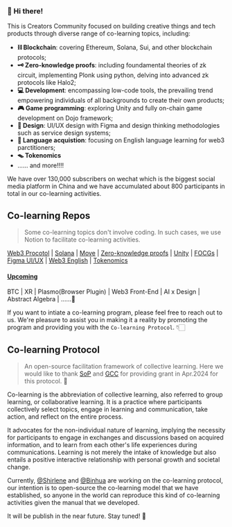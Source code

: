 ### 🥳 Hi there!

This is Creators Community focused on building creative things and tech products through diverse range of co-learning topics, including:

- **⛓ Blockchain**: covering Ethereum, Solana, Sui, and other blockchain protocols;
- **🗝 Zero-knowledge proofs**: including foundamental theories of zk circuit, implementing Plonk using python, delving into advanced zk protocols like Halo2;
- **💻 Development**: encompassing low-code tools, the prevailing trend empowering individuals of all backgrounds to create their own products;
- **🎮 Game programming**: exploring Unity and fully on-chain game development on Dojo framework;
- **🎨 Design**: UI/UX design with Figma and design thinking methodologies such as service design systems;
- **💬 Language acquistion**: focusing on English language learning for web3 parctitioners;
- **🪤 Tokenomics**
- ...... and more!!!!


We have over 130,000 subscribers on wechat which is the biggest social media platform in China and we have accumulated about 800 participants in total in our co-learning activities.



## Co-learning Repos
> Some co-learning topics don't involve coding. In such cases, we use Notion to facilitate co-learning activities. 

[Web3 Procotol](https://github.com/CreatorsDAO/web3-protocol-co-learn) | [Solana](https://github.com/CreatorsDAO/solana-co-learn) | [Move](https://github.com/CreatorsDAO/move-co-learn) | [Zero-knowledge proofs](https://learn.z2o-k7e.world/) | [Unity](https://706community.notion.site/Unity-894502bf520540a1a5baeafcfbe4a6d6) | [FOCGs](https://706community.notion.site/On-Chain-Gaming-1-6844e99b9a3c4bebbe74787dde87713b) | [Figma UI/UX](https://706community.notion.site/Figma-1-6ada04ba93234b90b05e0df1eddbca02?pvs=25) |  [Web3 English](https://706community.notion.site/Web3-2-f1aa5c73ac9446d0a17ff000158a4837) | [Tokenomics](https://706community.notion.site/Tokenomics-059b04e151e847729fcd3c5ae05b72a0)

#### [Upcoming](https://www.notion.so/706community/Creators-3ee453c764a04f81a872c4bc160fb7d5?pvs=4#492a04d5779d4ce8b7e227009f75d08b)

BTC | XR | Plasmo(Browser Plugin) | Web3 Front-End | AI x Design | Abstract Algebra | ......🤔


If you want to intiate a co-learning program, please feel free to reach out to us. We're pleasure to assist you in making it a reality by promoting the program and providing you with the `Co-learning Protocol`. 👇🏻

## Co-learning Protocol
> An open-source facilitation framework of collective learning. Here we would like to thank [SoP](https://summerofprotocols.com/) and [GCC](https://www.gccofficial.org/) for providing grant in Apr.2024 for this protocol. 👐

Co-learning is the abbreviation of collective learning, also referred to group learning, or collaborative learning. It is a practice where participants collectively select topics, engage in learning and communication, take action, and reflect on the entire process.

It advocates for the non-individual nature of learning, implying the necessity for participants to engage in exchanges and discussions based on acquired information, and to learn from each other's life experiences during communications. Learning is not merely the intake of knowledge but also entails a positive interactive relationship with personal growth and societal change.

Currently, [@Shirlene](https://twitter.com/shirleneliu69) and [@Binhua](https://twitter.com/Binhua6) are working on the co-learning protocol, our intention is to open-source the co-learning model that we have established, so anyone in the world can reproduce this kind of co-learning activities given the manual that we developed. 

It will be publish in the near future. Stay tuned! 🚀



